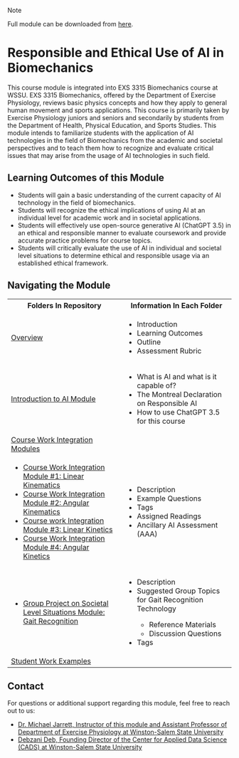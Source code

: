 > [!NOTE]
> Full module can be downloaded from [here](https://github.com/CADS-WSSU/WSSU-AI-Ethics-Modules/blob/main/AI%20in%20Business%20Ethics/AI%20in%20Business%20Ethics%20Module.pdf). 
# Responsible and Ethical Use of AI in Biomechanics
This course module is integrated into EXS 3315 Biomechanics course at WSSU. EXS 3315 Biomechanics, offered by the Department of Exercise Physiology, reviews basic physics concepts and how they apply to general human movement and sports applications. This course is primarily taken by Exercise Physiology juniors and seniors and secondarily by students from the Department of Health, Physical Education, and Sports Studies. This module intends to familiarize students with the application of AI technologies in the field of Biomechanics from the academic and societal perspectives and to teach them how to recognize and evaluate critical issues that may arise from the usage of AI technologies in such field.  

## Learning Outcomes of this Module

* Students will gain a basic understanding of the current capacity of AI technology in the field of biomechanics.
* Students will recognize the ethical implications of using AI at an individual level for academic work and in societal applications.
* Students will effectively use open-source generative AI (ChatGPT 3.5) in an ethical and responsible manner to evaluate coursework and provide accurate practice problems for course topics.
* Students will critically evaluate the use of AI in individual and societal level situations to determine ethical and responsible usage via an established ethical framework.

## Navigating the Module
<table>
  <tbody>
    <tr>
      <th>Folders In Repository</th>
      <th>Information In Each Folder</th>
    </tr>
    <tr>
      <td><a href="https://github.com/CADS-WSSU/WSSU-AI-Ethics-Modules/tree/main/Responsible%20and%20Ethical%20Use%20of%20AI%20in%20Biomechanics/Overview">Overview</a></td>
      <td>
        <ul>
          <li>Introduction</li>
          <li>Learning Outcomes </li>
          <li>Outline</li>
          <li>Assessment Rubric</li>
        </ul>
      </td>
    </tr>
    <tr>
      <td><a href="https://github.com/CADS-WSSU/WSSU-AI-Ethics-Modules/tree/main/Responsible%20and%20Ethical%20Use%20of%20AI%20in%20Biomechanics/Introduction%20to%20AI%20Module">Introduction to AI Module</a></td>
      <td>
        <ul>
          <li>What is AI and what is it capable of?</li>
          <li>The Montreal Declaration on Responsible AI</li>
          <li>How to use ChatGPT 3.5 for this course</li>
        </ul>
      </td>
    </tr>
     <tr>
      <td> <a href="https://github.com/CADS-WSSU/WSSU-AI-Ethics-Modules/tree/main/Responsible%20and%20Ethical%20Use%20of%20AI%20in%20Biomechanics/Course%20Work%20Integration%20Modules">Course Work Integration Modules</a></td>
      <td>
      </td>
    </tr>
    <tr>
      <td>
        <ul>
          <li><a href="https://github.com/CADS-WSSU/WSSU-AI-Ethics-Modules/tree/main/Responsible%20and%20Ethical%20Use%20of%20AI%20in%20Biomechanics/Course%20Work%20Integration%20Module%20%231%3A%20Linear%20Kinematics">Course Work Integration Module #1: Linear Kinematics</a></li>
          <li><a href="https://github.com/CADS-WSSU/WSSU-AI-Ethics-Modules/tree/main/Responsible%20and%20Ethical%20Use%20of%20AI%20in%20Biomechanics/Course%20Work%20Integration%20Module%20%232:%20Angular%20Kinematics">Course Work Integration Module #2: Angular Kinematics</a></li>
          <li><a href="https://github.com/CADS-WSSU/WSSU-AI-Ethics-Modules/tree/main/Responsible%20and%20Ethical%20Use%20of%20AI%20in%20Biomechanics/Course%20work%20Integration%20Module%20%233:%20Linear%20Kinetics">Course work Integration Module #3: Linear Kinetics</a></li>
          <li><a href="https://github.com/CADS-WSSU/WSSU-AI-Ethics-Modules/tree/main/Responsible%20and%20Ethical%20Use%20of%20AI%20in%20Biomechanics/Course%20Work%20Integration%20Module%20%234:%20Angular%20Kinetics">Course Work Integration Module #4: Angular Kinetics</a></li>
        </ul>
      </td>
      <td>
        <ul>
          <li>Description</li>
          <li>Example Questions</li>
          <li>Tags</li>
          <li>Assigned Readings</li>
          <li>Ancillary AI Assessment (AAA)</li>
        </ul>
      </td>
    </tr>
  <tr>
      <td>
        <ul>
          <li><a href="https://github.com/CADS-WSSU/WSSU-AI-Ethics-Modules/tree/main/Responsible%20and%20Ethical%20Use%20of%20AI%20in%20Biomechanics/Group%20Project%20on%20Societal%20Level%20Situations%20Module:%20Gait%20Recognition">Group Project on Societal Level Situations Module: Gait Recognition</a></li>
        </ul>
      </td>
      <td>
        <ul>
          <li>Description</li>
          <li>Suggested Group Topics for Gait Recognition Technology</li>
          <ul>
            <li>Reference Materials</li>
            <li>Discussion Questions</li>
          </ul>
          <li>Tags</li>
        </ul>
      </td>
    </tr>
    <tr>
      <td><a href="">Student Work Examples</a></td>
      <td>
      </td>
    </tr>
  </tbody>
</table>

## Contact
For questions or additional support regarding this module, feel free to reach out to us:
* [Dr. Michael Jarrett, Instructor of this module and Assistant Professor of Department of Exercise Physiology
at Winston-Salem State University](mailto:jarrettms@wssu.edu)
* [Debzani Deb, Founding Director of the Center for Applied Data Science (CADS) at Winston-Salem State University](mailto:debd@wssu.edu)

